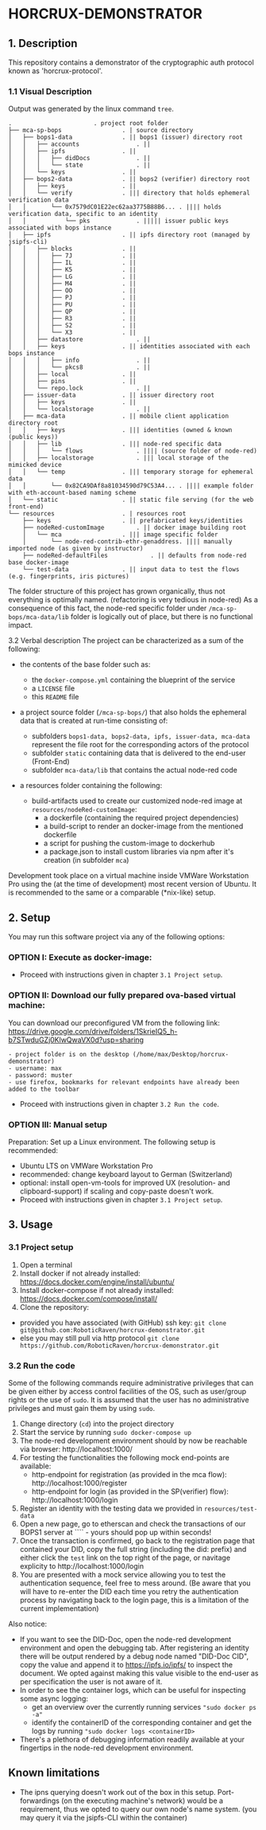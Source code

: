 # HORCRUX-DEMONSTRATOR
## 1. Description
This repository contains a demonstrator of the cryptographic auth protocol known as 'horcrux-protocol'.

### 1.1 Visual Description
Output was generated by the linux command ``tree``.
```
.						. project root folder
├── mca-sp-bops					. | source directory
│   ├── bops1-data				. || bops1 (issuer) directory root
│   │   ├── accounts				. ||
│   │   ├── ipfs				. ||
│   │   │   ├── didDocs				. ||
│   │   │   └── state				. ||
│   │   └── keys				. ||
│   ├── bops2-data				. || bops2 (verifier) directory root
│   │   ├── keys				. ||
│   │   └── verify				. ||| directory that holds ephemeral verification data
│   │       └── 0x7579dC01E22ec62aa3775B88B6... . |||| holds verification data, specific to an identity	
│   │           └── pks				. ||||| issuer public keys associated with bops instance
│   ├── ipfs					. || ipfs directory root (managed by jsipfs-cli)
│   │   ├── blocks				. ||							
│   │   │   ├── 7J				. ||
│   │   │   ├── IL				. ||
│   │   │   ├── K5				. ||
│   │   │   ├── LG				. ||
│   │   │   ├── M4				. ||
│   │   │   ├── OO				. ||
│   │   │   ├── PJ				. ||
│   │   │   ├── PU				. ||
│   │   │   ├── QP				. ||
│   │   │   ├── R3				. ||
│   │   │   ├── S2				. ||
│   │   │   └── X3				. ||
│   │   ├── datastore				. ||
│   │   ├── keys				. || identities associated with each bops instance
│   │   │   ├── info				. ||
│   │   │   └── pkcs8				. ||
│   │   ├── local				. ||
│   │   ├── pins				. ||
│   │   └── repo.lock				. ||
│   ├── issuer-data				. || issuer directory root
│   │   ├── keys				. ||
│   │   └── localstorage			. ||
│   ├── mca-data				. || mobile client application directory root 
│   │   ├── keys				. ||| identities (owned & known (public keys))
│   │   ├── lib					. ||| node-red specific data
│   │   │   └── flows				. |||| (source folder of node-red)
│   │   ├── localstorage			. ||| local storage of the mimicked device
│   │   └── temp				. ||| temporary storage for ephemeral data
│   │       └── 0x82CA9DAf8a81034590d79C53A4... . |||| example folder with eth-account-based naming scheme
│   └── static					. || static file serving (for the web front-end)
└── resources					. | resources root
    ├── keys					. || prefabricated keys/identities
    ├── nodeRed-customImage			. || docker image building root
    │   └── mca					. ||| image specific folder
    │       └── node-red-contrib-ethr-genaddress. |||| manually imported node (as given by instructor)
    ├── nodeRed-defaultFiles			. || defaults from node-red base docker-image
    └── test-data				. || input data to test the flows (e.g. fingerprints, iris pictures)
```												

The folder structure of this project has grown organically, thus not everything is optimally named. (refactoring is very tedious in node-red)
As a consequence of this fact, the node-red specific folder under ``/mca-sp-bops/mca-data/lib`` folder is logically out of place, but there is no functional impact.

3.2 Verbal description
The project can be characterized as a sum of the following:
- the contents of the base folder such as:
	- the ``docker-compose.yml`` containing the blueprint of the service 
	- a ``LICENSE`` file
	- this ``README`` file
	
- a project source folder (``/mca-sp-bops/``) that also holds the ephemeral data that is created at run-time consisting of:
	- subfolders ``bops1-data, bops2-data, ipfs, issuer-data, mca-data`` represent the file root for the corresponding actors of the protocol
	- subfolder ``static`` containing data that is delivered to the end-user (Front-End)
	- subfolder ``mca-data/lib`` that contains the actual node-red code

- a resources folder containing the following:
	- build-artifacts used to create our customized node-red image at ``resources/nodeRed-customImage``:							
		- a dockerfile (containing the required project dependencies)
		- a build-script to render an docker-image from the mentioned dockerfile
		- a script for pushing the custom-image to dockerhub
		- a package.json to install custom libraries via npm after it's creation (in subfolder ``mca``)

	
Development took place on a virtual machine inside VMWare Workstation Pro using the (at the time of development) most recent version of Ubuntu. It is recommended to the same or a comparable (*nix-like) setup.

## 2. Setup
You may run this software project via any of the following options:
### OPTION I: Execute as docker-image:
- Proceed with instructions given in chapter ``3.1 Project setup``.

### OPTION II: Download our fully prepared ova-based virtual machine:
You can download our preconfigured VM from the following link: https://drive.google.com/drive/folders/1SkrieIQ5_h-b7STwduGZj0KlwQwaVX0d?usp=sharing

	- project folder is on the desktop (/home/max/Desktop/horcrux-demonstrator)
	- username: max 
	- password: muster
	- use firefox, bookmarks for relevant endpoints have already been added to the toolbar
- Proceed with instructions given in chapter ``3.2 Run the code``. 

### OPTION III: Manual setup
Preparation: Set up a Linux environment. The following setup is recommended:
- Ubuntu LTS on VMWare Workstation Pro 
- recommended: change keyboard layout to German (Switzerland)
- optional: install open-vm-tools for improved UX (resolution- and clipboard-support) if scaling and copy-paste doesn't work.
- Proceed with instructions given in chapter ``3.1 Project setup``.

## 3. Usage
### 3.1 Project setup
1. Open a terminal
2. Install docker if not already installed: https://docs.docker.com/engine/install/ubuntu/
3. Install docker-compose if not already installed: https://docs.docker.com/compose/install/
4. Clone the repository:
- provided you have associated (with GitHub) ssh key: ``git clone git@github.com:RoboticRaven/horcrux-demonstrator.git`` 
- else you may still pull via http protocol ``git clone https://github.com/RoboticRaven/horcrux-demonstrator.git``

### 3.2 Run the code
Some of the following commands require administrative privileges that can be given either by access control facilities of the OS, such as user/group rights or the use of ``sudo``. It is assumed that the user has no administrative privileges and must gain them by using ``sudo``.


1. Change directory (``cd``) into the project directory
2. Start the service by running ``sudo docker-compose up`` 
3. The node-red development environment should by now be reachable via browser:
	http://localhost:1000/
4. For testing the functionalities the following mock end-points are available:
	- http-endpoint for registration (as provided in the mca flow): http://localhost:1000/register
	- http-endpoint for login (as provided in the SP(verifier) flow): http://localhost:1000/login
5. Register an identity with the testing data we provided in ``resources/test-data``
6. Open a new page, go to etherscan and check the transactions of our BOPS1 server at ```` - yours should pop up within seconds!
7. Once the transaction is confirmed, go back to the registration page that contained your DID, copy the full string (including the did: prefix) and either click the ``test`` link on the top right of the page, or navitage explicity to http://localhost:1000/login
8. You are presented with a mock service allowing you to test the authentication sequence, feel free to mess around. (Be aware that you will have to re-enter the DID each time you retry the authentication process by navigating back to the login page, this is a limitation of the current implementation)

Also notice:
- If you want to see the DID-Doc, open the node-red development environment and open the debugging tab. After registering an identity there will be output rendered by a debug node named "DID-Doc CID", copy the value and append it to https://ipfs.io/ipfs/ to inspect the document. We opted against making this value visible to the end-user as per specification the user is not aware of it.
- In order to see the container logs, which can be useful for inspecting some async logging:
	- get an overview over the currently running services
	 ``"sudo docker ps -a"``
	- identify the containerID of the corresponding container and get the logs by running
	 ``"sudo docker logs <containerID>``
- There's a plethora of debugging information readily available at your fingertips in the node-red development environment.
## Known limitations
- The ipns querying doesn't work out of the box in this setup. Port-forwardings (on the executing machine's network) would be a requirement, thus we opted to query our own node's name system. (you may query it via  the jsipfs-CLI within the container)

